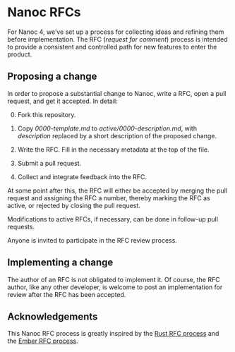 # Nanoc RFCs

For Nanoc 4, we’ve set up a process for collecting ideas and refining them before implementation. The RFC (_request for comment_) process is intended to provide a consistent and controlled path for new features to enter the product.

## Proposing a change

In order to propose a substantial change to Nanoc, write a RFC, open a pull request, and get it accepted. In detail:

0. Fork this repository.

0. Copy _0000-template.md_ to _active/0000-description.md_, with _description_ replaced by a short description of the proposed change.

0. Write the RFC. Fill in the necessary metadata at the top of the file.

0. Submit a pull request.

0. Collect and integrate feedback into the RFC.

At some point after this, the RFC will either be accepted by merging the pull request and assigning the RFC a number, thereby marking the RFC as active, or rejected by closing the pull request.

Modifications to active RFCs, if necessary, can be done in follow-up pull requests.

Anyone is invited to participate in the RFC review process.

## Implementing a change

The author of an RFC is not obligated to implement it. Of course, the RFC author, like any other developer, is welcome to post an implementation for review after the RFC has been accepted.

## Acknowledgements

This Nanoc RFC process is greatly inspired by the [Rust RFC process](https://github.com/rust-lang/rfcs) and the [Ember RFC process](https://github.com/emberjs/rfcs).
